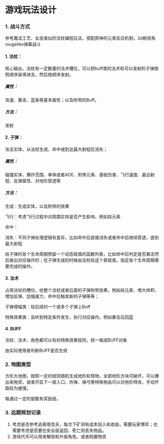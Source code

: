 # 游戏玩法设计

### 1. 战斗方式

参考魔法工艺、女巫类似的法杖编程玩法，搭配原神的元素反应机制，2d俯视角rougelike弹幕战斗

#### 1. 法杖：

核心输出，法杖有一定数量的法术槽位，可以把buff类的法术和可以发射的子弹按照顺序装填进去，然后按顺序发射。

##### 属性：

攻速、暴击、蓝条等基本属性；以及附带的Buff。

##### 方法：

发射

#### 2. 子弹：

攻击实体，从法杖生成、命中或到达最大射程后消失；

##### 属性：

碰撞实体、爆炸范围、单体或者AOE、附带元素、基础伤害、飞行速度、最远射程、反弹属性、对地形穿透等

##### 方法：

生成：生成实体，以及附带的效果

飞行：考虑飞行过程中对周围实体是否产生影响，例如挂元素

命中：

消失：不同子弹处理逻辑有差异，比如命中后直接消失或者命中后继续穿透，直到最大射程

给子弹的各个生命周期预留一个动态赋值的函数列表，比如命中后判定是否暴击然后做出对应操作的；在子弹生成的时候由法杖给这个表赋值，指定各个生命周期需要完成的操作。

#### 3. 法术

占用法杖的槽位，给整个法杖或者后面的子弹附带效果，例如挂元素、增大体积、增加反弹、加强威力、命中后触发新的子弹等等；

子弹增幅类：给后续的一个或多个子弹上Buff

特殊效果类：监听到特定条件发生，执行对应操作。例如暴击后回蓝

#### 4. BUFF

法杖、法术、角色都可以有的特殊效果规则，统一做成BUFF对象

由实际使用者判断BUFF是否生效



### 2. 地图类型

方形大地图，按照一定的规则随机生成地形和怪物，全部地形方块可破坏，可以爆出来物资，或者开启下一层入口。炸弹、弹弓等特殊物品可以对地形特攻，手动开路较为缓慢。

每通过一定的层数有奖励层。

### 3. 远期规划记录

1. 考虑是否参考逃离塔克夫，每次下矿洞有成本投入和收益，需要玩家博弈；也需要考虑是否要在安全层返回，死亡则丢失物品。
2. 游戏代币可以用来解锁和升级角色、或者购置物资